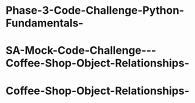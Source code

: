 # Phase-3-Code-Challenge-Python-Fundamentals-
# SA-Mock-Code-Challenge---Coffee-Shop-Object-Relationships-
# Coffee-Shop-Object-Relationships-
